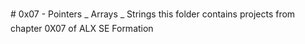 # 0x07 - Pointers _ Arrays _ Strings 
this folder contains projects from chapter 0X07 of ALX SE Formation
